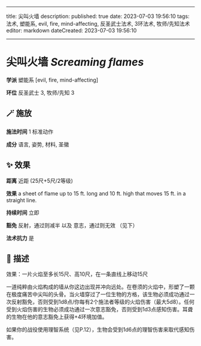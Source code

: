 
---
title: 尖叫火墙
description: 
published: true
date: 2023-07-03 19:56:10
tags: 法术, 塑能系, evil, fire, mind-affecting, 反圣武士法术, 3环法术, 牧师/先知法术
editor: markdown
dateCreated: 2023-07-03 19:56:10

---

# **尖叫火墙** *Screaming flames*

**学派** 塑能系 \[evil, fire, mind-affecting\] 

**环位** 反圣武士 3, 牧师/先知 3

## 🪄 施放

**施法时间** 1 标准动作

**成分** 语言, 姿势, 材料, 圣徽

## ✨ 效果  

**距离** 近距 (25尺+5尺/2等级) 

**效果** a sheet of flame up to 15 ft. long and 10 ft. high that moves 15 ft. in a straight line. 

**持续时间** 立即 

**豁免** 反射，通过则减半 以及 意志，通过则无效 （见下）

**法术抗力** 是

## 📖 描述

效果：一片火焰至多长15尺、高10尺，在一条直线上移动15尺

一道纯粹由火焰构成的墙从你这边出现并冲向远处。在卷须的火焰中，形塑了一颗在极度痛苦中尖叫的头骨。当火墙穿过了一位生物的方格，该生物必须成功通过一次反射豁免，否则受到1d8点/你每有2个施法者等级的火焰伤害（最大5d8）。任何受到火焰伤害的生物必须成功通过一次意志豁免，否则受到1d3点感知伤害。耳聋的生物在他的意志豁免上获得+4环境加值。

如果你的战役使用理智系统（见P.12），生物会受到1d6点的理智伤害来取代感知伤害。
    